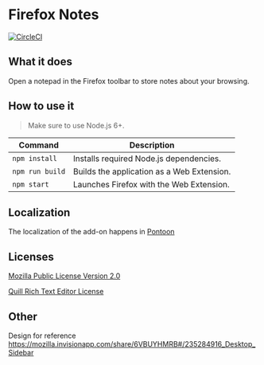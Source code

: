 # Firefox Notes

[![CircleCI](https://circleci.com/gh/mozilla/notes.svg?style=svg)](https://circleci.com/gh/mozilla/notes)

## What it does

Open a notepad in the Firefox toolbar to store notes about your browsing.


## How to use it

> Make sure to use Node.js 6+.

| Command | Description |
|---------|-------------|
| `npm install`   | Installs required Node.js dependencies.
| `npm run build` | Builds the application as a Web Extension.
| `npm start`     | Launches Firefox with the Web Extension.


## Localization

The localization of the add-on happens in
[Pontoon](https://pontoon.mozilla.org/projects/test-pilot-notes/)

## Licenses

[Mozilla Public License Version 2.0](LICENSE)

[Quill Rich Text Editor License](https://github.com/quilljs/quill/blob/develop/LICENSE)

## Other

Design for reference https://mozilla.invisionapp.com/share/6VBUYHMRB#/235284916_Desktop_Sidebar
